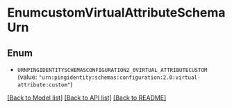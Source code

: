 # EnumcustomVirtualAttributeSchemaUrn

## Enum


* `URNPINGIDENTITYSCHEMASCONFIGURATION2_0VIRTUAL_ATTRIBUTECUSTOM` (value: `"urn:pingidentity:schemas:configuration:2.0:virtual-attribute:custom"`)


[[Back to Model list]](../README.md#documentation-for-models) [[Back to API list]](../README.md#documentation-for-api-endpoints) [[Back to README]](../README.md)



